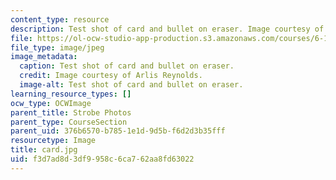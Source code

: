 ```yaml
---
content_type: resource
description: Test shot of card and bullet on eraser. Image courtesy of Arlis Reynolds.
file: https://ol-ocw-studio-app-production.s3.amazonaws.com/courses/6-163-strobe-project-laboratory-fall-2005/f3d7ad8d3df9958c6ca762aa8fd63022_card.jpg
file_type: image/jpeg
image_metadata:
  caption: Test shot of card and bullet on eraser.
  credit: Image courtesy of Arlis Reynolds.
  image-alt: Test shot of card and bullet on eraser.
learning_resource_types: []
ocw_type: OCWImage
parent_title: Strobe Photos
parent_type: CourseSection
parent_uid: 376b6570-b785-1e1d-9d5b-f6d2d3b35fff
resourcetype: Image
title: card.jpg
uid: f3d7ad8d-3df9-958c-6ca7-62aa8fd63022
---
```


